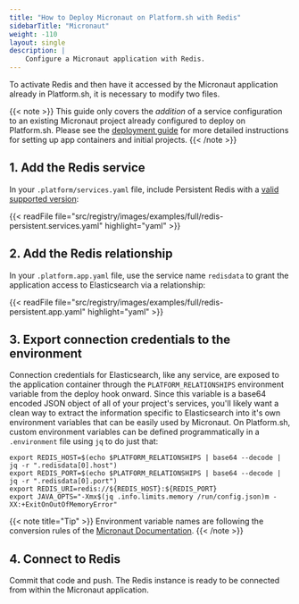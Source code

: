 ```yaml
---
title: "How to Deploy Micronaut on Platform.sh with Redis"
sidebarTitle: "Micronaut"
weight: -110
layout: single
description: |
    Configure a Micronaut application with Redis.
---
```


To activate Redis and then have it accessed by the Micronaut application already in Platform.sh, it is necessary to modify two files. 

{{< note >}}
This guide only covers the *addition* of a service configuration to an existing Micronaut project already configured to deploy on Platform.sh. Please see the [deployment guide](/guides/micronaut/deploy/_index.md) for more detailed instructions for setting up app containers and initial projects. 
{{< /note >}}

## 1. Add the Redis service

In your `.platform/services.yaml` file, include Persistent Redis with a [valid supported version](/configuration/services/redis.md#persistent-redis):

{{< readFile file="src/registry/images/examples/full/redis-persistent.services.yaml" highlight="yaml" >}}

## 2. Add the Redis relationship

In your `.platform.app.yaml` file, use the service name `redisdata` to grant the application access to Elasticsearch via a relationship:

{{< readFile file="src/registry/images/examples/full/redis-persistent.app.yaml" highlight="yaml" >}}

## 3. Export connection credentials to the environment

Connection credentials for Elasticsearch, like any service, are exposed to the application container through the `PLATFORM_RELATIONSHIPS` environment variable from the deploy hook onward. Since this variable is a base64 encoded JSON object of all of your project's services, you'll likely want a clean way to extract the information specific to Elasticsearch into it's own environment variables that can be easily used by Micronaut. On Platform.sh, custom environment variables can be defined programmatically in a `.environment` file using `jq` to do just that:

```text
export REDIS_HOST=$(echo $PLATFORM_RELATIONSHIPS | base64 --decode | jq -r ".redisdata[0].host")
export REDIS_PORT=$(echo $PLATFORM_RELATIONSHIPS | base64 --decode | jq -r ".redisdata[0].port")
export REDIS_URI=redis://${REDIS_HOST}:${REDIS_PORT}
export JAVA_OPTS="-Xmx$(jq .info.limits.memory /run/config.json)m -XX:+ExitOnOutOfMemoryError"
```

{{< note title="Tip" >}}
Environment variable names are following the conversion rules of the [Micronaut Documentation](https://docs.micronaut.io/latest/guide/index.html).
{{< /note >}}

## 4. Connect to Redis

Commit that code and push. The Redis instance is ready to be connected from within the Micronaut application.
